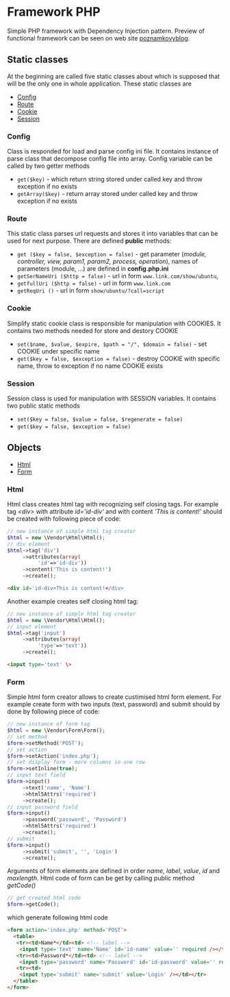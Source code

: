 # Framework PHP
Simple PHP framework with Dependency Injection pattern. Preview of functional framework can be seen on web site [poznamkovyblog](http://poznamkovyblog.cekuj.net). 
## Static classes
At the beginning are called five static classes about which is supposed that will be the only one in whole application. These static classes are
- [Config](#config)
- [Route](#route)
- [Cookie](#cookie)
- [Session](#session)
### Config
Class is responded for load and parse config ini file. It contains instance of parse class that decompose config file into array. Config variable can be called by two getter methods 
- ```get($key)``` - which return string stored under called key and throw exception if no exists 
- ```getArray($key)``` - return array stored under called key and throw exception if no exists
### Route
This static class parses url requests and stores it into variables that can be used for next purpose. There are defined **public** methods:
- `get ($key = false, $exception = false)` - get parameter (*module, controller, view, param1, param2, process, operation*), names of parameters (module, ...) are defined in **config.php.ini**
- `getSerNameUri ($http = false)` - url in form `www.link.com/show/ubuntu`, 
- `getfullUri ($http = false)` - url in form `www.link.com`
- `getReqUri ()` - url in form `show/ubuntu/?call=script`
### Cookie
Simplify static cookie class is responsible for manipulation with COOKIES. It contains two methods needed for store and destory COOKIE
- ```set($name, $value, $expire, $path = "/", $domain = false)``` - set COOKIE under specific name
- ```get($key = false, $exception = false)``` - destroy COOKIE with specific name, throw to exception if no name COOKIE exists
### Session
Session class is used for manipulation with SESSION variables. It contains two public static methods
- ```set($key = false, $value = false, $regenerate = false)```
- ```get($key = false, $exception = false)```
## Objects
- [Html](#html)
- [Form](#form)
### Html
Html class creates html tag with recognizing self closing tags. For example tag *\<div\>* with attribute *id='id-div'* and with content *'This is content!'* should be created with following piece of code:
```php
// new instance of simple html tag creator
$html = new \Vendor\Html\Html();
// div element
$html->tag('div')
     ->attributes(array(
          'id'=>'id-div'))
     ->content('This is content!')
     ->create();
```
```html
<div id='id-div>This is content!</div>
```
Another example creates self closing html tag:
```php
// new instance of simple html tag creator
$html = new \Vendor\Html\Html();
// input element
$html->tag('input')
     ->attributes(array(
          'type'=>'text'))
     ->create();
```
```html
<input type='text' \>
```
### Form
Simple html form creator allows to create custimised html form element. For example create form with two inputs (text, password) and submit should by done by following piece of code:
```php
// new instance of form tag
$html = new \Vendor\Form\Form();
// set method
$form->setMethod('POST');
// set action
$form->setAction('index.php');
// set display form - more columns in one row
$form->setInline(true);
// input text field
$form->input()
     ->text('name', 'Name')
     ->html5Attrs('required')
     ->create();
// input password field
$form->input()
     ->password('password', 'Password')
     ->html5Attrs('required')
     ->create();
// submit
$form->input()
     ->submit('submit', '', 'Login')
     ->create();
```
Arguments of form elements are defined in order *name*, *label*, *value*, *id* and *maxlength*. Html code of form can be get by calling public method *getCode()*
```php
// get created html code     
$form->getCode();
```
which generate following html code
```html
<form action='index.php' method='POST'>
  <table>
   <tr><td>Name*</td><td> <!-- label -->
    <input type='text' name='Name' id='id-name' value='' required /></td></tr>
   <tr><td>Password*</td><td> <!-- label -->
    <input type='password' name='Password' id='id-password' value='' required /></td></tr>
   <tr><td>
    <input type='submit' name='submit' value='Login' /></td></tr>
  </table>
</form>
```
